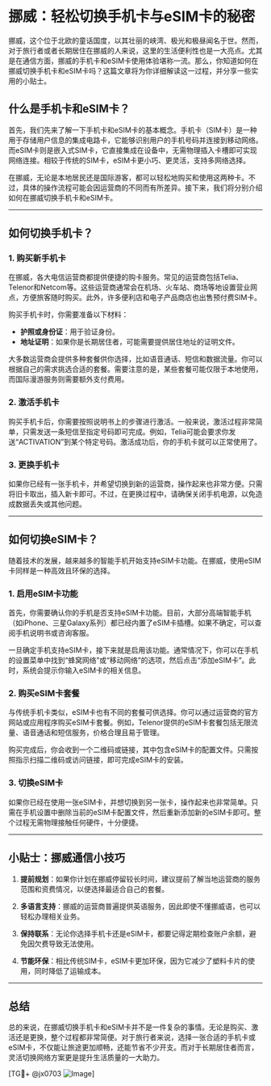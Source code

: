 # 挪威：轻松切换手机卡与eSIM卡的秘密

挪威，这个位于北欧的童话国度，以其壮丽的峡湾、极光和极昼闻名于世。然而，对于旅行者或者长期居住在挪威的人来说，这里的生活便利性也是一大亮点。尤其是在通信方面，挪威的手机卡和eSIM卡使用体验堪称一流。那么，你知道如何在挪威切换手机卡和eSIM卡吗？这篇文章将为你详细解读这一过程，并分享一些实用的小贴士。

## 什么是手机卡和eSIM卡？

首先，我们先来了解一下手机卡和eSIM卡的基本概念。手机卡（SIM卡）是一种用于存储用户信息的集成电路卡，它能够识别用户的手机号码并连接到移动网络。而eSIM卡则是嵌入式SIM卡，它直接集成在设备中，无需物理插入卡槽即可实现网络连接。相较于传统的SIM卡，eSIM卡更小巧、更灵活，支持多网络选择。

在挪威，无论是本地居民还是国际游客，都可以轻松地购买和使用这两种卡。不过，具体的操作流程可能会因运营商的不同而有所差异。接下来，我们将分别介绍如何在挪威切换手机卡和eSIM卡。

---

## 如何切换手机卡？

### 1. **购买新手机卡**

在挪威，各大电信运营商都提供便捷的购卡服务。常见的运营商包括Telia、Telenor和Netcom等。这些运营商通常会在机场、火车站、商场等地设置营业网点，方便旅客随时购买。此外，许多便利店和电子产品商店也出售预付费SIM卡。

购买手机卡时，你需要准备以下材料：

- **护照或身份证**：用于验证身份。
- **地址证明**：如果你是长期居住者，可能需要提供居住地址的证明文件。

大多数运营商会提供多种套餐供你选择，比如语音通话、短信和数据流量。你可以根据自己的需求挑选合适的套餐。需要注意的是，某些套餐可能仅限于本地使用，而国际漫游服务则需要额外支付费用。

### 2. **激活手机卡**

购买手机卡后，你需要按照说明书上的步骤进行激活。一般来说，激活过程非常简单，只需发送一条短信至指定号码即可完成。例如，Telia可能会要求你发送“ACTIVATION”到某个特定号码。激活成功后，你的手机卡就可以正常使用了。

### 3. **更换手机卡**

如果你已经有一张手机卡，并希望切换到新的运营商，操作起来也非常方便。只需将旧卡取出，插入新卡即可。不过，在更换过程中，请确保关闭手机电源，以免造成数据丢失或其他问题。

---

## 如何切换eSIM卡？

随着技术的发展，越来越多的智能手机开始支持eSIM卡功能。在挪威，使用eSIM卡同样是一种高效且环保的选择。

### 1. **启用eSIM卡功能**

首先，你需要确认你的手机是否支持eSIM卡功能。目前，大部分高端智能手机（如iPhone、三星Galaxy系列）都已经内置了eSIM卡插槽。如果不确定，可以查阅手机说明书或咨询客服。

一旦确定手机支持eSIM卡，接下来就是启用该功能。通常情况下，你可以在手机的设置菜单中找到“蜂窝网络”或“移动网络”的选项，然后点击“添加eSIM卡”。此时，系统会提示你输入eSIM卡的相关信息。

### 2. **购买eSIM卡套餐**

与传统手机卡类似，eSIM卡也有不同的套餐可供选择。你可以通过运营商的官方网站或应用程序购买eSIM卡套餐。例如，Telenor提供的eSIM卡套餐包括无限流量、语音通话和短信服务，价格合理且易于管理。

购买完成后，你会收到一个二维码或链接，其中包含eSIM卡的配置文件。只需按照指示扫描二维码或访问链接，即可完成eSIM卡的安装。

### 3. **切换eSIM卡**

如果你已经在使用一张eSIM卡，并想切换到另一张卡，操作起来也非常简单。只需在手机设置中删除当前的eSIM卡配置文件，然后重新添加新的eSIM卡即可。整个过程无需物理接触任何硬件，十分便捷。

---

## 小贴士：挪威通信小技巧

1. **提前规划**：如果你计划在挪威停留较长时间，建议提前了解当地运营商的服务范围和资费情况，以便选择最适合自己的套餐。
   
2. **多语言支持**：挪威的运营商普遍提供英语服务，因此即使不懂挪威语，也可以轻松办理相关业务。

3. **保持联系**：无论你选择手机卡还是eSIM卡，都要记得定期检查账户余额，避免因欠费导致无法使用。

4. **节能环保**：相比传统SIM卡，eSIM卡更加环保，因为它减少了塑料卡片的使用，同时降低了运输成本。

---

## 总结

总的来说，在挪威切换手机卡和eSIM卡并不是一件复杂的事情。无论是购买、激活还是更换，整个过程都非常简便。对于旅行者来说，选择一张合适的手机卡或eSIM卡，不仅能让旅途更加顺畅，还能节省不少开支。而对于长期居住者而言，灵活切换网络方案更是提升生活质量的一大助力。

[TG💪+ @jx0703 ![Image](https://github.com/user-attachments/assets/dbca1d08-cadb-493c-b0ec-ad6f7a83f270)]